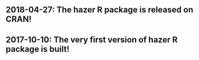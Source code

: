 ## 2018-04-27: The hazer R package is released on CRAN!

## 2017-10-10: The very first version of hazer R package is built!
